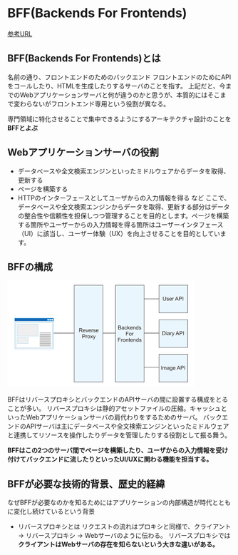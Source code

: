 # BFF(Backends For Frontends)

[参考URL](https://atmarkit.itmedia.co.jp/ait/articles/1803/12/news012.html)

## BFF(Backends For Frontends)とは

名前の通り、フロントエンドのためのバックエンド
フロントエンドのためにAPIをコールしたり、HTMLを生成したりするサーバのことを指す。
上記だと、今までのWebアプリケーションサーバと何が違うのかと思うが、本質的にはそこまで変わらないがフロントエンド専用という役割が異なる。

専門領域に特化させることで集中できるようにするアーキテクチャ設計のことを**BFFとよぶ**

## Webアプリケーションサーバの役割

- データベースや全文検索エンジンといったミドルウェアからデータを取得、更新する
- ページを構築する
- HTTPのインターフェースとしてユーザからの入力情報を得る
など
ここで、データベースや全文検索エンジンからデータを取得、更新する部分はデータの整合性や信頼性を担保しつつ管理することを目的とします。ページを構築する箇所やユーザーからの入力情報を得る箇所はユーザーインタフェース（UI）に該当し、ユーザー体験（UX）を向上させることを目的としています。


## BFFの構成

![bff](image/bff.png)

BFFはリバースプロキシとバックエンドのAPIサーバの間に設置する構成をとることが多い。
リバースプロキシは静的アセットファイルの圧縮。キャッシュといったWebアプリケーションサーバの肩代わりをするためのサーバ。
バックエンドのAPIサーバは主にデータベースや全文検索エンジンといったミドルウェアと連携してリソースを操作したりデータを管理したりする役割として振る舞う。

**BFFはこの2つのサーバ間でページを構築したり、ユーザからの入力情報を受け付けてバックエンドに流したりといったUI/UXに関わる機能を担当する。**

## BFFが必要な技術的背景、歴史的経緯

なぜBFFが必要なのかを知るためにはアプリケーションの内部構造が時代とともに変化し続けているという背景











- リバースプロキシとは
リクエストの流れはプロキシと同様で、クライアント → リバースプロキシ → Webサーバのように伝わる。
リバースプロキシでは**クライアントはWebサーバの存在を知らないという大きな違いがある。**